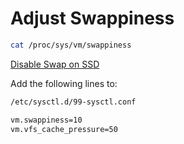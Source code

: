 # Adjust Swappiness



```bash
cat /proc/sys/vm/swappiness
```

[Disable Swap on SSD](https://en.opensuse.org/SDB:SSD_performance)

Add the following lines to: 

```bash
/etc/sysctl.d/99-sysctl.conf

vm.swappiness=10
vm.vfs_cache_pressure=50
```